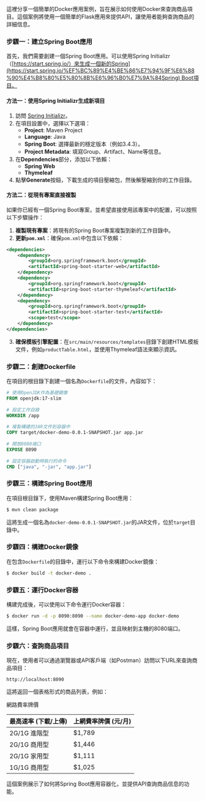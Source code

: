這裡分享一個簡單的Docker應用案例，旨在展示如何使用Docker來查詢商品項目。這個案例將使用一個簡單的Flask應用來提供API，讓使用者能夠查詢商品的詳細信息。
### 步驟一：建立Spring Boot應用

首先，我們需要創建一個Spring Boot應用。可以使用Spring Initializr（[https://start.spring.io/）來生成一個新的Spring](https://start.spring.io/%EF%BC%89%E4%BE%86%E7%94%9F%E6%88%90%E4%B8%80%E5%80%8B%E6%96%B0%E7%9A%84Spring) Boot項目。
#### 方法一：使用Spring Initializr生成新項目

1. 訪問 [Spring Initializr](https://start.spring.io/)。
2. 在項目設置中，選擇以下選項：
    - **Project**: Maven Project
    - **Language**: Java
    - **Spring Boot**: 選擇最新的穩定版本（例如3.4.3）。
    - **Project Metadata**: 填寫Group、Artifact、Name等信息。
3. 在**Dependencies**部分，添加以下依賴：
    - **Spring Web**
    - **Thymeleaf**
4. 點擊**Generate**按鈕，下載生成的項目壓縮包，然後解壓縮到你的工作目錄。
#### 方法二：從現有專案直接複製

如果你已經有一個Spring Boot專案，並希望直接使用該專案中的配置，可以按照以下步驟操作：

1. **複製現有專案**：將現有的Spring Boot專案複製到新的工作目錄中。
2. **更新`pom.xml`**：確保`pom.xml`中包含以下依賴：

```xml
<dependencies>
    <dependency>
        <groupId>org.springframework.boot</groupId>
        <artifactId>spring-boot-starter-web</artifactId>
    </dependency>
    <dependency>
        <groupId>org.springframework.boot</groupId>
        <artifactId>spring-boot-starter-thymeleaf</artifactId>
    </dependency>
    <dependency>
        <groupId>org.springframework.boot</groupId>
        <artifactId>spring-boot-starter-test</artifactId>
        <scope>test</scope>
    </dependency>
</dependencies>
```

3. **確保模板引擎配置**：在`src/main/resources/templates`目錄下創建HTML模板文件，例如`productTable.html`，並使用Thymeleaf語法來顯示資訊。
### 步驟二：創建Dockerfile

在項目的根目錄下創建一個名為`Dockerfile`的文件，內容如下：

```dockerfile
# 使用OpenJDK作為基礎鏡像  
FROM openjdk:17-slim  
  
# 設定工作目錄  
WORKDIR /app  
  
# 複製構建的JAR文件到容器中  
COPY target/docker-demo-0.0.1-SNAPSHOT.jar app.jar  
  
# 開放8080端口  
EXPOSE 8090  
  
# 設定容器啟動時執行的命令  
CMD ["java", "-jar", "app.jar"]
```

### 步驟三：構建Spring Boot應用

在項目根目錄下，使用Maven構建Spring Boot應用：

```bash
$ mvn clean package
```

這將生成一個名為`docker-demo-0.0.1-SNAPSHOT.jar`的JAR文件，位於`target`目錄中。

### 步驟四：構建Docker鏡像

在包含`Dockerfile`的目錄中，運行以下命令來構建Docker鏡像：

```bash
$ docker build -t docker-demo .
```

### 步驟五：運行Docker容器

構建完成後，可以使用以下命令運行Docker容器：

```bash
$ docker run -d -p 8090:8090 --name docker-demo-app docker-demo
```

這樣，Spring Boot應用就會在容器中運行，並且映射到主機的8080端口。

### 步驟六：查詢商品項目

現在，使用者可以通過瀏覽器或API客戶端（如Postman）訪問以下URL來查詢商品項目：

```
http://localhost:8090
```

這將返回一個表格形式的商品列表，例如：

網路費率牌價

| 最高速率 (下載/上傳) | 上網費率牌價 (元/月) |
| ------------ | ------------ |
| 2G/1G 進階型    | $1,789       |
| 2G/1G 商用型    | $1,446       |
| 2G/1G 家用型    | $1,111       |
| 1G/1G 商用型    | $1,025       |

這個案例展示了如何將Spring Boot應用容器化，並提供API查詢商品信息的功能。
